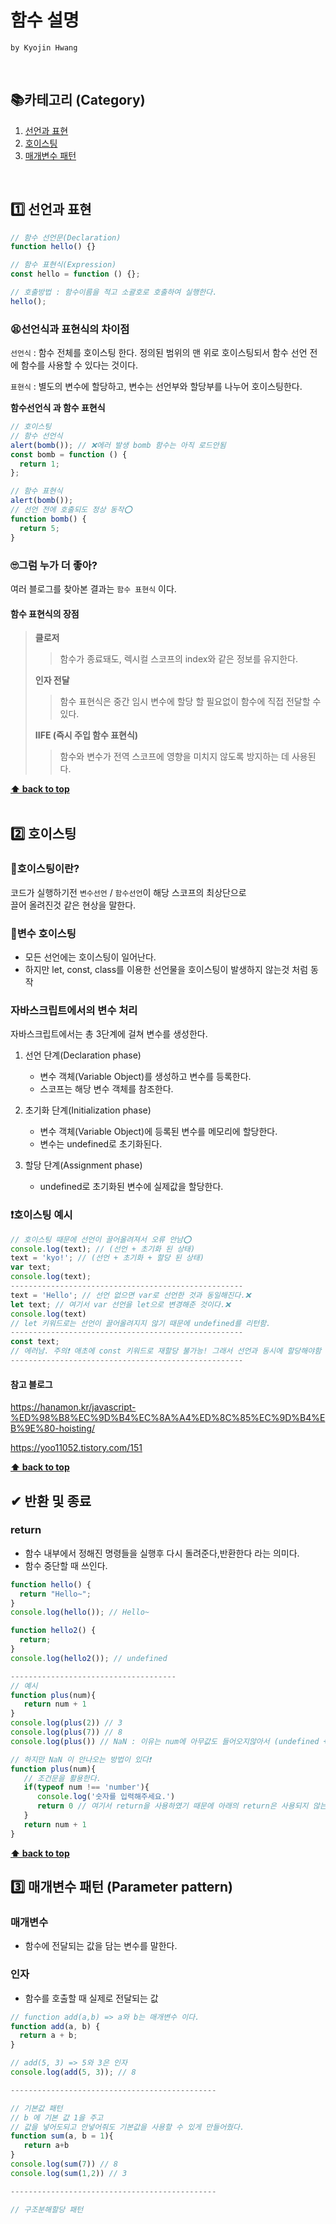 # 함수 설명

`by Kyojin Hwang`

<br/>

## 📚카테고리 (Category)

1. [선언과 표현](#1%EF%B8%8F⃣-선언과-표현)
1. [호이스팅](#2%EF%B8%8F⃣-호이스팅)
1. [매개변수 패턴](#3%EF%B8%8F⃣-매개변수-패턴-parameter-pattern)

<br/>

## 1️⃣ 선언과 표현

```javascript
// 함수 선언문(Declaration)
function hello() {}

// 함수 표현식(Expression)
const hello = function () {};

// 호출방법 : 함수이름을 적고 소괄호로 호출하여 실행한다.
hello();
```

### 😫선언식과 표현식의 차이점

`선언식` : 함수 전체를 호이스팅 한다. 정의된 범위의 맨 위로 호이스팅되서 함수 선언
전에 함수를 사용할 수 있다는 것이다.

`표현식` : 별도의 변수에 할당하고, 변수는 선언부와 할당부를 나누어 호이스팅한다.

**함수선언식 과 함수 표현식**

```javascript
// 호이스팅
// 함수 선언식
alert(bomb()); // ❌에러 발생 bomb 함수는 아직 로드안됨
const bomb = function () {
  return 1;
};

// 함수 표현식
alert(bomb());
// 선언 전에 호출되도 정상 동작⭕
function bomb() {
  return 5;
}
```

### 🙄그럼 누가 더 좋아?

여러 블로그를 찾아본 결과는 `함수 표현식` 이다.
<br/>

#### 함수 표현식의 장점

> **클로저**
>
> > 함수가 종료돼도, 렉시컬 스코프의 index와 같은 정보를 유지한다.
>
> **인자 전달**
>
> > 함수 표현식은 중간 임시 변수에 할당 할 필요없이 함수에 직접 전달할 수 있다.
>
> **IIFE (즉시 주입 함수 표현식)**
>
> > 함수와 변수가 전역 스코프에 영향을 미치지 않도록 방지하는 데 사용된다.

**[⬆ back to top](#카테고리-category)**
<br/>
<br/>

## 2️⃣ 호이스팅

### 👊호이스팅이란?

코드가 실행하기전 `변수선언` / `함수선언`이 해당 스코프의 최상단으로
<br/>
끌어 올려진것 같은 현상을 말한다.

### 📃변수 호이스팅

- 모든 선언에는 호이스팅이 일어난다.
- 하지만 let, const, class를 이용한 선언물을 호이스팅이 발생하지 않는것 처럼 동작

### 자바스크립트에서의 변수 처리

자바스크립트에서는 총 3단계에 걸쳐 변수를 생성한다.

1. 선언 단계(Declaration phase)

   - 변수 객체(Variable Object)를 생성하고 변수를 등록한다.
   - 스코프는 해당 변수 객체를 참조한다.

2. 초기화 단계(Initialization phase)

   - 변수 객체(Variable Object)에 등록된 변수를 메모리에 할당한다.
   - 변수는 undefined로 초기화된다.

3. 할당 단계(Assignment phase)
   - undefined로 초기화된 변수에 실제값을 할당한다.

### ❗호이스팅 예시

```javascript
// 호이스팅 때문에 선언이 끌어올려져서 오류 안남⭕
console.log(text); // (선언 + 초기화 된 상태)
text = 'kyo!'; // (선언 + 초기화 + 할당 된 상태)
var text;
console.log(text);
----------------------------------------------------
text = 'Hello'; // 선언 없으면 var로 선언한 것과 동일해진다.❌
let text; // 여기서 var 선언을 let으로 변경해준 것이다.❌
console.log(text)
// let 키워드로는 선언이 끌어올려지지 않기 때문에 undefined를 리턴함.
----------------------------------------------------
const text;
// 에러남. 주의❗ 애초에 const 키워드로 재할당 불가능! 그래서 선언과 동시에 할당해야함
----------------------------------------------------
```

#### 참고 블로그

https://hanamon.kr/javascript-%ED%98%B8%EC%9D%B4%EC%8A%A4%ED%8C%85%EC%9D%B4%EB%9E%80-hoisting/

https://yoo11052.tistory.com/151

**[⬆ back to top](#카테고리-category)**
<br/>

## ✔ 반환 및 종료

### return

- 함수 내부에서 정해진 명령들을 실행후 다시 돌려준다,반환한다 라는 의미다.
- 함수 중단할 때 쓰인다.

```javascript
function hello() {
  return "Hello~";
}
console.log(hello()); // Hello~

function hello2() {
  return;
}
console.log(hello2()); // undefined

-------------------------------------
// 예시
function plus(num){
   return num + 1
}
console.log(plus(2)) // 3
console.log(plus(7)) // 8
console.log(plus()) // NaN : 이유는 num에 아무값도 들어오지않아서 (undefined + 1)

// 하지만 NaN 이 안나오는 방법이 있다❗
function plus(num){
   // 조건문을 활용한다.
   if(typeof num !== 'number'){
      console.log('숫자를 입력해주세요.')
      return 0 // 여기서 return을 사용하였기 때문에 아래의 return은 사용되지 않는다.
   }
   return num + 1
}
```

**[⬆ back to top](#카테고리-category)**
<br/>

## 3️⃣ 매개변수 패턴 (Parameter pattern)

### 매개변수

- 함수에 전달되는 값을 담는 변수를 말한다.

### 인자

- 함수를 호출할 때 실제로 전달되는 값

```javascript
// function add(a,b) => a와 b는 매개변수 이다.
function add(a, b) {
  return a + b;
}

// add(5, 3) => 5와 3은 인자
console.log(add(5, 3)); // 8

----------------------------------------------

// 기본값 패턴
// b 에 기본 값 1을 주고
// 값을 넣어도되고 안넣어줘도 기본값을 사용할 수 있게 만들어줬다.
function sum(a, b = 1){
   return a+b
}
console.log(sum(7)) // 8
console.log(sum(1,2)) // 3

----------------------------------------------

// 구조분해할당 패턴

```

